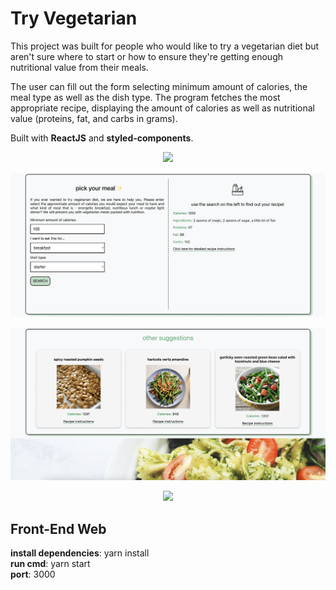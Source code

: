 # Try Vegetarian

This project was built for people who would like to try a vegetarian diet but aren't sure where to start or how to ensure they're getting enough nutritional value from their meals.

The user can fill out the form selecting minimum amount of calories, the meal type as well as the dish type. The program fetches the most appropriate recipe, displaying the amount of calories as well as nutritional value (proteins, fat, and carbs in grams).

Built with **ReactJS** and **styled-components**.

<p style="text-align: center">
    <img src="https://github.com/mrepcyte/try-vegetarian/blob/main/public/TV-HeaderAndHero.png?raw=true">
</p>

<p style="text-align: center">
    <img src="https://github.com/mrepcyte/try-vegetarian/blob/main/public/TV-MainForm.png?raw=true">
</p>

<p style="text-align: center">
    <img src="https://github.com/mrepcyte/try-vegetarian/blob/main/public/TV-Suggestions.png?raw=true">
</p>

<p style="text-align: center">
    <img src="https://github.com/mrepcyte/try-vegetarian/blob/main/public/TV-ImageAndFooter.png?raw=true">
</p>

## Front-End Web

**install dependencies**: yarn install <br />
**run cmd**: yarn start <br />
**port**: 3000 <br />
